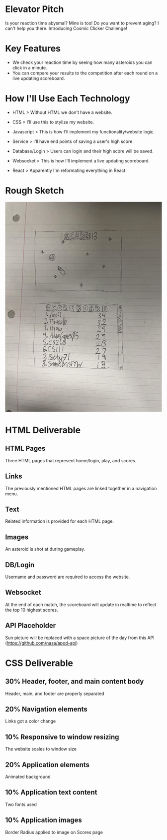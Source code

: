 # Elevator Pitch
Is your reaction time abysmal? Mine is too! Do you want to prevent aging? I can't help you there. Introducing Cosmic Clicker Challenge!
# Key Features
* We check your reaction time by seeing how many asteroids you can click in a minute.
* You can compare your results to the competition after each round on a live updating scoreboard.
# How I'll Use Each Technology
* HTML > Without HTML we don't have a website.

* CSS > I'll use this to stylize my website.

* Javascript > This is how I'll implement my functionality/website logic.

* Service > I'll have end points of saving a user's high score.

* Database/Login > Users can login and their high score will be saved.

* Websocket > This is how I'll implement a live updating scoreboard. 

 * React > Apparently I'm reformating everything in React

# Rough Sketch
![UGLY](cs260startupsketch.jpg)

# HTML Deliverable
## HTML Pages ##
Three HTML pages that represent home/login, play, and scores.
## Links ##
The previously mentioned HTML pages are linked together in a navigation menu.
## Text ##
Related information is provided for each HTML page.
## Images ## 
An asteroid is shot at during gameplay. 
## DB/Login ##
Username and password are required to access the website.
## Websocket ##
At the end of each match, the scoreboard will update in realtime to reflect the top 10 highest scores.
## API Placeholder ##
Sun picture will be replaced with a space picture of the day from this API (https://github.com/nasa/apod-api)

# CSS Deliverable
## 30% Header, footer, and main content body
Header, main, and footer are properly separated
## 20% Navigation elements
Links got a color change
## 10% Responsive to window resizing
The website scales to window size
## 20% Application elements
Animated background
## 10% Application text content
Two fonts used
## 10% Application images
Border Radius applied to image on Scores page
